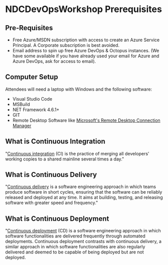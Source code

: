 # NDCDevOpsWorkshop Prerequisites

## Pre-Requisites

* Free Azure/MSDN subscription with access to create an Azure Service Principal. A Corporate subscription is best avoided.
* Email address to spin up free Azure DevOps & Octopus instances. (We have some available if you have already used your email for Azure and Azure DevOps, ask for access to email).

## Computer Setup

Attendees will need a laptop with Windows and the following software:

* Visual Studio Code
* MSBuild
* NET Framework 4.6.1+
* GIT
* Remote Desktop Software like [Microsoft's Remote Desktop Connection Manager](https://www.microsoft.com/en-gb/download/details.aspx?id=44989)

## What is Continuous Integration

"[Continuous integration](https://en.wikipedia.org/wiki/Continuous_integration) (CI) is the practice of merging all developers' working copies to a shared mainline several times a day."

## What is Continuous Delivery

"[Continuous delivery](https://en.wikipedia.org/wiki/Continuous_delivery) is a software engineering approach in which teams produce software in short cycles, ensuring that the software can be reliably released and deployed at any time. It aims at building, testing, and releasing software with greater speed and frequency."

## What is Continuous Deployment

"[Continuous deployment](https://en.wikipedia.org/wiki/Continuous_deployment) (CD) is a software engineering approach in which software functionalities are delivered frequently through automated deployments. Continuous deployment contrasts with continuous delivery, a similar approach in which software functionalities are also regularly delivered and deemed to be capable of being deployed but are not deployed.
